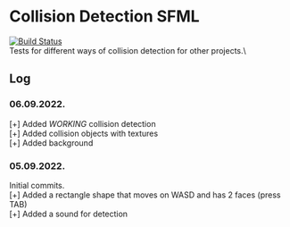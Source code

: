 # Collision Detection SFML
[![Build Status](https://travis-ci.org/joemccann/dillinger.svg?branch=master)](https://travis-ci.org/joemccann/dillinger)\
Tests for different ways of collision detection for other projects.\
## Log

### 06.09.2022.
[+] Added *WORKING* collision detection\
[+] Added collision objects with textures\
[+] Added background

### 05.09.2022.
Initial commits.\
[+] Added a rectangle shape that moves on WASD and has 2 faces (press TAB)\
[+] Added a sound for detection
